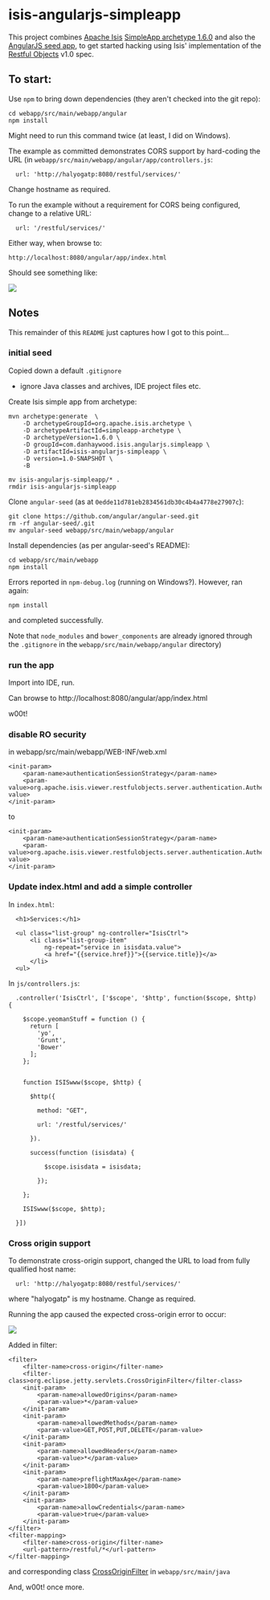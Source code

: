 isis-angularjs-simpleapp
========================

This project combines [Apache Isis](http://isis.apache.org) [SimpleApp archetype 1.6.0](http://isis.apache.org/intro/getting-started/simpleapp-archetype.html) 
and also the [AngularJS seed app](https://github.com/angular/angular-seed), to get started hacking using Isis' 
implementation of the [Restful Objects](http://restfulobjects.org) v1.0 spec.

## To start:

Use `npm` to bring down dependencies (they aren't checked into the git repo):

    cd webapp/src/main/webapp/angular
    npm install
    
Might need to run this command twice (at least, I did on Windows).

The example as committed demonstrates CORS support by hard-coding the URL (in `webapp/src/main/webapp/angular/app/controllers.js`:

      url: 'http://halyogatp:8080/restful/services/'

Change hostname as required.

To run the example without a requirement for CORS being configured, change to a relative URL:

      url: '/restful/services/'
      
Either way, when browse to: 

    http://localhost:8080/angular/app/index.html

Should see something like:

![](https://raw.github.com/danhaywood/isis-angularjs-simpleapp/master/images/w00t.png)


## Notes

This remainder of this `README` just captures how I got to this point...

### initial seed

Copied down a default `.gitignore`
* ignore Java classes and archives, IDE project files etc.

Create Isis simple app from archetype:

    mvn archetype:generate  \
        -D archetypeGroupId=org.apache.isis.archetype \
        -D archetypeArtifactId=simpleapp-archetype \
        -D archetypeVersion=1.6.0 \
        -D groupId=com.danhaywood.isis.angularjs.simpleapp \
        -D artifactId=isis-angularjs-simpleapp \
        -D version=1.0-SNAPSHOT \
        -B
        
    mv isis-angularjs-simpleapp/* .
    rmdir isis-angularjs-simpleapp

Clone `angular-seed` (as at `0edde11d781eb2834561db30c4b4a4778e27907c`):
    
    git clone https://github.com/angular/angular-seed.git
    rm -rf angular-seed/.git
    mv angular-seed webapp/src/main/webapp/angular
    
Install dependencies (as per angular-seed's README):

    cd webapp/src/main/webapp
    npm install
    
Errors reported in `npm-debug.log` (running on Windows?).  However, ran again:

    npm install

and completed successfully.

Note that `node_modules` and `bower_components` are already ignored through the `.gitignore` in the
`webapp/src/main/webapp/angular` directory)


### run the app

Import into IDE, run.

Can browse to http://localhost:8080/angular/app/index.html

w00t!


### disable RO security

in webapp/src/main/webapp/WEB-INF/web.xml

    <init-param>
        <param-name>authenticationSessionStrategy</param-name>
        <param-value>org.apache.isis.viewer.restfulobjects.server.authentication.AuthenticationSessionStrategyBasicAuth</param-value>
    </init-param>

to

    <init-param>
        <param-name>authenticationSessionStrategy</param-name>
        <param-value>org.apache.isis.viewer.restfulobjects.server.authentication.AuthenticationSessionStrategyTrusted</param-value>
    </init-param>

### Update index.html and add a simple controller

In `index.html`:

      <h1>Services:</h1>

      <ul class="list-group" ng-controller="IsisCtrl">
          <li class="list-group-item"
              ng-repeat="service in isisdata.value">
              <a href="{{service.href}}">{{service.title}}</a>
          </li>
      <ul>

In `js/controllers.js`:

      .controller('IsisCtrl', ['$scope', '$http', function($scope, $http) {

        $scope.yeomanStuff = function () {
          return [
            'yo',
            'Grunt',
            'Bower'
          ];
        };


        function ISISwww($scope, $http) {

          $http({

            method: "GET",

            url: '/restful/services/'

          }).

          success(function (isisdata) {

              $scope.isisdata = isisdata;

            });

        };

        ISISwww($scope, $http);

      }])


### Cross origin support

To demonstrate cross-origin support, changed the URL to load from fully qualified host name:
      
      url: 'http://halyogatp:8080/restful/services/'
      
where "halyogatp" is my hostname.  Change as required.

Running the app caused the expected cross-origin error to occur:

![](https://raw.github.com/danhaywood/isis-angularjs-simpleapp/master/images/cors-error.png)

Added in filter:

    <filter>
        <filter-name>cross-origin</filter-name>
        <filter-class>org.eclipse.jetty.servlets.CrossOriginFilter</filter-class>
        <init-param>
            <param-name>allowedOrigins</param-name>
            <param-value>*</param-value>
        </init-param>
        <init-param>
            <param-name>allowedMethods</param-name>
            <param-value>GET,POST,PUT,DELETE</param-value>
        </init-param>
        <init-param>
            <param-name>allowedHeaders</param-name>
            <param-value>*</param-value>
        </init-param>
        <init-param>
            <param-name>preflightMaxAge</param-name>
            <param-value>1800</param-value>
        </init-param>
        <init-param>
            <param-name>allowCredentials</param-name>
            <param-value>true</param-value>
        </init-param>
    </filter>
    <filter-mapping>
        <filter-name>cross-origin</filter-name>
        <url-pattern>/restful/*</url-pattern>
    </filter-mapping>

and corresponding class [CrossOriginFilter](https://github.com/danhaywood/isis-angularjs-simpleapp/blob/master/webapp/src/main/java/org/eclipse/jetty/servlets/CrossOriginFilter.java) in `webapp/src/main/java`

And, w00t! once more.
